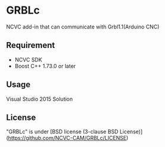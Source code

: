 # GRBLc
NCVC add-in that can communicate with Grbl1.1(Arduino CNC)

## Requirement
* NCVC SDK
* Boost C++ 1.73.0 or later

## Usage
Visual Studio 2015 Solution

## License
"GRBLc" is under [BSD license (3-clause BSD License)] (https://github.com/NCVC-CAM/GRBLc/LICENSE)
